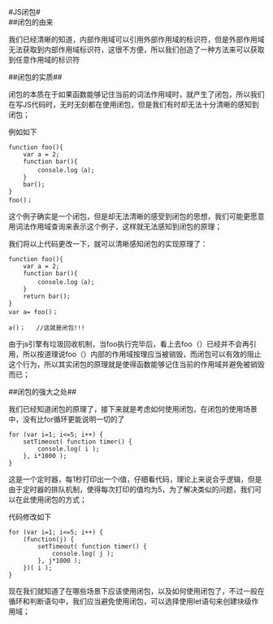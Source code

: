 #JS闭包#
<br>
##闭包的由来

我们已经清晰的知道，内部作用域可以引用外部作用域的标识符，但是外部作用域无法获取到内部作用域标识符，这很不方便，所以我们创造了一种方法来可以获取到任意作用域的标识符

##闭包的实质##

闭包的本质在于如果函数能够记住当前的词法作用域时，就产生了闭包，所以我们在写JS代码时，无时无刻都在使用闭包，但是我们有时却无法十分清晰的感知到闭包；

例如如下

	function foo(){
		var a = 2;
		function bar(){
			console.log（a);
		}
		bar();
	}
	foo()；

这个例子确实是一个闭包，但是却无法清晰的感受到闭包的思想，我们可能更愿意用词法作用域查询来表示这个例子，这样就无法感知到闭包的原理；

我们将以上代码更改一下，就可以清晰感知闭包的实现原理了：

	function foo(){
		var a = 2;
		function bar(){
			console.log（a);
		}
		return bar();
	}
	var a= foo()；

	a()；   //这就是闭包!!!

由于js引擎有垃圾回收机制，当foo执行完毕后，看上去foo（）已经并不会再引用，所以按道理说foo（）内部的作用域按理应当被销毁，而闭包可以有效的阻止这个行为，所以其实闭包的原理就是使得函数能够记住当前的作用域并避免被销毁而已；

##闭包的强大之处##

我们已经知道闭包的原理了，接下来就是考虑如何使用闭包，在闭包的使用场景中，没有比for循环更能说明一切的了

	for (var i=1; i<=5; i++) {
		setTimeout( function timer() {
			console.log( i );
		}, i*1000 );
	}

这是一个定时器，每1秒打印出一个i值，仔细看代码，理论上来说合乎逻辑，但是由于定时器的排队机制，使得每次打印的值均为5，为了解决类似的问题，我们可以在此使用闭包的方式；

代码修改如下

	for (var i=1; i<=5; i++) {
		(function(j) {
			setTimeout( function timer() {
				console.log( j );
			}, j*1000 );
		})( i );
	}


现在我们就知道了在哪些场景下应该使用闭包，以及如何使用闭包了，不过一般在循环和判断语句中，我们应当避免使用闭包，可以选择使用let语句来创建块级作用域；